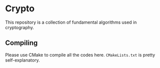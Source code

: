 # Crypto

This repository is a collection of fundamental algorithms used in cryptography.

## Compiling

Please use CMake to compile all the codes here. `CMakeLists.txt` is pretty self-explanatory.
